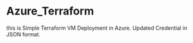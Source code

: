 # Azure_Terraform

this is Simple Terraform VM Deployment in Azure.
Updated Credential in JSON format.
